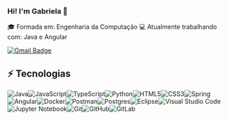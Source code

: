### Hi! I'm Gabriela :wave:

:mortar_board: Formada em: Engenharia da Computação 
:computer: Atualmente trabalhando com: Java e Angular

[![Gmail Badge](https://img.shields.io/badge/-camposgamagabriela@gmail.com-D14836?style=flat&logo=gmail&logoColor=white&link=mailto:camposgamagabriela@gmail.com)](mailto:camposgamagabriela@gmail.com)

## :zap: Tecnologias

![Java](https://img.shields.io/badge/Java-%23ED8B00.svg?style=flat-square&logo=java&logoColor=white)![JavaScript](https://img.shields.io/badge/JavaScript-%23323330.svg?style=flat-square&logo=javascript&logoColor=%23F7DF1E)![TypeScript](https://img.shields.io/badge/TypeScript-%23007ACC.svg?style=flat-square&logo=typescript&logoColor=white)![Python](https://img.shields.io/badge/Python-3670A0?style=flat-square&logo=python&logoColor=ffdd54)![HTML5](https://img.shields.io/badge/HTML5-%23E34F26.svg?style=flat-square&logo=html5&logoColor=white)![CSS3](https://img.shields.io/badge/CSS3-%231572B6.svg?style=flat-square&logo=css3&logoColor=white)![Spring](https://img.shields.io/badge/Spring-%236DB33F.svg?style=flat-square&logo=spring&logoColor=white)![Angular](https://img.shields.io/badge/Angular-%23DD0031.svg?style=flat-square&logo=angular&logoColor=white)![Docker](https://img.shields.io/badge/Docker-%230db7ed.svg?style=flat-square&logo=docker&logoColor=white)![Postman](https://img.shields.io/badge/Postman-FF6C37?style=flat-square&logo=postman&logoColor=white)![Postgres](https://img.shields.io/badge/Postgres-%23316192.svg?style=flat-square&logo=postgresql&logoColor=white)![Eclipse](https://img.shields.io/badge/Eclipse-FE7A16.svg?style=flat-square&logo=Eclipse&logoColor=white)![Visual Studio Code](https://img.shields.io/badge/Visual%20Studio%20Code-0078d7.svg?style=flat-square&logo=visual-studio-code&logoColor=white)![Jupyter Notebook](https://img.shields.io/badge/Jupyter-%23FA0F00.svg?style=flat-square&logo=jupyter&logoColor=white)![Git](https://img.shields.io/badge/Git-%23F05033.svg?style=flat-square&logo=git&logoColor=white)![GitHub](https://img.shields.io/badge/Github-%23121011.svg?style=flat-square&logo=github&logoColor=white)![GitLab](https://img.shields.io/badge/Gitlab-%23181717.svg?style=flat-square&logo=gitlab&logoColor=white)

<!-- 
[![Linkedin](https://img.shields.io/badge/Gabriela-0077B5?style=for-the-badge&logo=linkedin&logoColor=white)](https://www.linkedin.com/in/gabriela-campos-gama-0671ba173/)

[![Top Langs](https://github-readme-stats.vercel.app/api/top-langs/?username=gabicgama&layout=compact&theme=dark)](https://github.com/anuraghazra/github-readme-stats)

![YOUR github stats](https://github-readme-stats.vercel.app/api?username=gabicgama) 
-->
